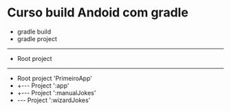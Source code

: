 # Curso build Andoid com gradle
  - gradle build
  - gradle project
  
  - ------------------------------------------------------------
  - Root project
  - ------------------------------------------------------------

  - Root project 'PrimeiroApp'
  - +--- Project ':app'
  - +--- Project ':manualJokes'
  - \--- Project ':wizardJokes'

